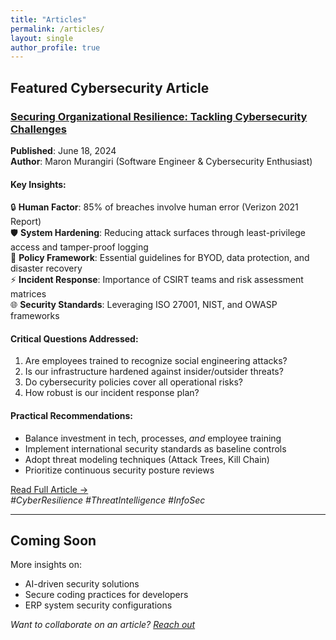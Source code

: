```yaml
---
title: "Articles"
permalink: /articles/
layout: single
author_profile: true
---
```


## Featured Cybersecurity Article

### [Securing Organizational Resilience: Tackling Cybersecurity Challenges](http://surl.li/bcrrpr)
**Published**: June 18, 2024  
**Author**: Maron Murangiri (Software Engineer & Cybersecurity Enthusiast)  

#### Key Insights:
🔒 **Human Factor**: 85% of breaches involve human error (Verizon 2021 Report)  
🛡️ **System Hardening**: Reducing attack surfaces through least-privilege access and tamper-proof logging  
📜 **Policy Framework**: Essential guidelines for BYOD, data protection, and disaster recovery  
⚡ **Incident Response**: Importance of CSIRT teams and risk assessment matrices  
🌐 **Security Standards**: Leveraging ISO 27001, NIST, and OWASP frameworks  

#### Critical Questions Addressed:
1. Are employees trained to recognize social engineering attacks?  
2. Is our infrastructure hardened against insider/outsider threats?  
3. Do cybersecurity policies cover all operational risks?  
4. How robust is our incident response plan?  

#### Practical Recommendations:
- Balance investment in tech, processes, *and* employee training  
- Implement international security standards as baseline controls  
- Adopt threat modeling techniques (Attack Trees, Kill Chain)  
- Prioritize continuous security posture reviews  

[Read Full Article →](http://surl.li/bcrrpr)  
*#CyberResilience #ThreatIntelligence #InfoSec*

---

## Coming Soon  
More insights on:  
- AI-driven security solutions  
- Secure coding practices for developers  
- ERP system security configurations  

*Want to collaborate on an article? [Reach out](#contact)*
